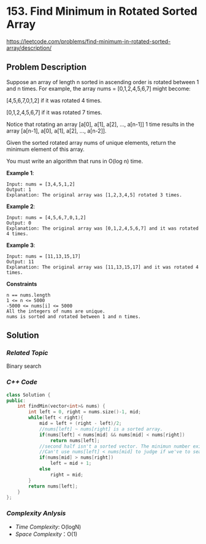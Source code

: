 # 153. Find Minimum in Rotated Sorted Array
https://leetcode.com/problems/find-minimum-in-rotated-sorted-array/description/

## Problem Description

Suppose an array of length n sorted in ascending order is rotated between 1 and n times. For example, the array nums = [0,1,2,4,5,6,7] might become:

[4,5,6,7,0,1,2] if it was rotated 4 times.

[0,1,2,4,5,6,7] if it was rotated 7 times.

Notice that rotating an array [a[0], a[1], a[2], ..., a[n-1]] 1 time results in the array [a[n-1], a[0], a[1], a[2], ..., a[n-2]].

Given the sorted rotated array nums of unique elements, return the minimum element of this array.

You must write an algorithm that runs in O(log n) time.




**Example 1**:
```
Input: nums = [3,4,5,1,2]
Output: 1
Explanation: The original array was [1,2,3,4,5] rotated 3 times.
```
**Example 2**:
```
Input: nums = [4,5,6,7,0,1,2]
Output: 0
Explanation: The original array was [0,1,2,4,5,6,7] and it was rotated 4 times.
```
**Example 3**:
```
Input: nums = [11,13,15,17]
Output: 11
Explanation: The original array was [11,13,15,17] and it was rotated 4 times. 
```

**Constraints**
```
n == nums.length
1 <= n <= 5000
-5000 <= nums[i] <= 5000
All the integers of nums are unique.
nums is sorted and rotated between 1 and n times.
```

## Solution

### _Related Topic_
   Binary search

### _C++ Code_
```cpp
class Solution {
public:
    int findMin(vector<int>& nums) {
        int left = 0, right = nums.size()-1, mid;
        while(left < right){
            mid = left + (right - left)/2;
            //nums[left] ~ nums[right] is a sorted array.
            if(nums[left] < nums[mid] && nums[mid] < nums[right])
                return nums[left];
            //second half isn't a sorted vector. The minimun number exists on the second half
            //Can't use nums[left] < nums[mid] to judge if we've to search the fist half or second half since there's a problem when only two numbers in the vector
            if(nums[mid] > nums[right])
                left = mid + 1;
            else
                right = mid;
        }
        return nums[left];
    }
};
```

### _Complexity Anlysis_
- _Time Complexity_: O(logN)
- _Space Complexity_：O(1)

